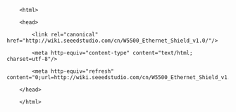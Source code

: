 <!DOCTYPE html>
        <html>
        <head>
            <link rel="canonical" href="http://wiki.seeedstudio.com/cn/W5500_Ethernet_Shield_v1.0/"/>
            <meta http-equiv="content-type" content="text/html; charset=utf-8"/>
            <meta http-equiv="refresh" content="0;url=http://wiki.seeedstudio.com/cn/W5500_Ethernet_Shield_v1.0/"/>
        </head>
        </html>
